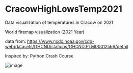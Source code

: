 # CracowHighLowsTemp2021
Data visualization of temperatures in Cracow on 2021

World firemap visualization 
(2021 Year)

data from: https://www.ncdc.noaa.gov/cdo-web/datasets/GHCND/stations/GHCND:PLM00012566/detail

Inspired by: Python Crash Course

![image](https://user-images.githubusercontent.com/110120113/181915980-5c8e07ac-b8f5-4844-881a-e44160161d69.png)
